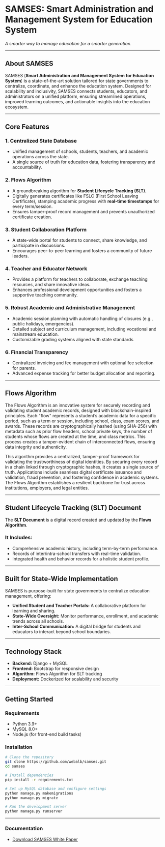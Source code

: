 
# **SAMSES: Smart Administration and Management System for Education System**  

*A smarter way to manage education for a smarter generation.*  

---  

## **About SAMSES**  

SAMSES (**Smart Administration and Management System for Education System**) is a state-of-the-art solution tailored for state governments to centralize, coordinate, and enhance the education system. Designed for scalability and inclusivity, SAMSES connects students, educators, and administrators on a unified platform, ensuring streamlined operations, improved learning outcomes, and actionable insights into the education ecosystem.  

---  

## **Core Features**  

### **1. Centralized State Database**  
- Unified management of schools, students, teachers, and academic operations across the state.  
- A single source of truth for education data, fostering transparency and accountability.  

### **2. Flows Algorithm**  
- A groundbreaking algorithm for **Student Lifecycle Tracking (SLT)**.  
- Digitally generates certificates like FSLC (First School Leaving Certificate), stamping academic progress with **real-time timestamps** for every term/session.  
- Ensures tamper-proof record management and prevents unauthorized certificate creation.  

### **3. Student Collaboration Platform**  
- A state-wide portal for students to connect, share knowledge, and participate in discussions.  
- Encourages peer-to-peer learning and fosters a community of future leaders.  

### **4. Teacher and Educator Network**  
- Provides a platform for teachers to collaborate, exchange teaching resources, and share innovative ideas.  
- Enhances professional development opportunities and fosters a supportive teaching community.  

### **5. Robust Academic and Administrative Management**  
- Academic session planning with automatic handling of closures (e.g., public holidays, emergencies).  
- Detailed subject and curriculum management, including vocational and mainstream education.  
- Customizable grading systems aligned with state standards.  

### **6. Financial Transparency**  
- Centralized invoicing and fee management with optional fee selection for parents.  
- Advanced expense tracking for better budget allocation and reporting.  

---  

## **Flows Algorithm**  

The Flows Algorithm is an innovative system for securely recording and validating student academic records, designed with blockchain-inspired principles. Each "flow" represents a student’s academic data for a specific period, such as a term or session, including school, class, exam scores, and awards. These records are cryptographically hashed (using SHA-256) with metadata such as prior flow headers, school private keys, the number of students whose flows are created at the time, and class metrics. This process creates a tamper-evident chain of interconnected flows, ensuring data integrity and authenticity.

This algorithm provides a centralized, tamper-proof framework for validating the trustworthiness of digital identities. By securing every record in a chain linked through cryptographic hashes, it creates a single source of truth. Applications include seamless digital certificate issuance and validation, fraud prevention, and fostering confidence in academic systems. The Flows Algorithm establishes a resilient backbone for trust across institutions, employers, and legal entities. 

---  

## **Student Lifecycle Tracking (SLT) Document**  

The **SLT Document** is a digital record created and updated by the **Flows Algorithm**.  
### It Includes:  
- Comprehensive academic history, including term-by-term performance.  
- Records of inter/intra-school transfers with real-time validation.  
- Integrated health and behavior records for a holistic student profile.  

---  

## **Built for State-Wide Implementation**  

SAMSES is purpose-built for state governments to centralize education management, offering:  
- **Unified Student and Teacher Portals:** A collaborative platform for learning and sharing.  
- **State-Wide Oversight:** Monitor performance, enrollment, and academic trends across all schools.  
- **Inter-School Communication:** A digital bridge for students and educators to interact beyond school boundaries.  

---  

## **Technology Stack**  

- **Backend:** Django + MySQL  
- **Frontend:** Bootstrap for responsive design  
- **Algorithm:** Flows Algorithm for SLT tracking  
- **Deployment:** Dockerized for scalability and security  

---  

## **Getting Started**  

### **Requirements**  
- Python 3.9+  
- MySQL 8.0+  
- Node.js (for front-end build tasks)  

### **Installation**  
```bash  
# Clone the repository  
git clone https://github.com/webalb/samses.git  
cd samses  

# Install dependencies  
pip install -r requirements.txt  

# Set up MySQL database and configure settings  
python manage.py makemigrations  
python manage.py migrate  

# Run the development server  
python manage.py runserver  
```  

---  

### **Documentation**
- [Download SAMSES White Paper](https://github.com/webalb/samses/raw/main/SAMSES_White_Paper.pdf)


